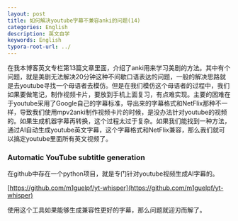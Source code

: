 ```yaml
---
layout: post
title: 如何解决youtube字幕不兼容anki的问题(14)
categories: English
description: 英文自学
keywords: English
typora-root-url: ../
---
```


在我本博客英文专栏第13篇文章里面，介绍了anki用来学习美剧的方法。其中有个问题，就是美剧无法解决20分钟这种不间歇口语表达的问题，一般的解决思路就是去youtube寻找一个母语者去模仿。但是在我们模仿这个母语者的过程中，我们如果要做笔记，制作视频卡片，要放到手机上面复习，有点难实现。主要的困难在于youtube采用了Google自己的字幕标准，导出来的字幕格式和NetFlix那种不一样，导致我们使用mpv2anki制作视频卡片的时候，是没办法针对youtube的视频的。如果生成机器字幕再转换，这个过程太过于复杂。如果我们能找到一种方法，通过AI自动生成youtube英文字幕，这个字幕格式和NetFlix兼容，那么我们就可以搞定youtube里面所有英文视频了。

### Automatic YouTube subtitle generation

在github中存在一个python项目，就是专门针对youtube视频生成AI字幕的。

[https://github.com/m1guelpf/yt-whisper](https://github.com/m1guelpf/yt-whisper)

使用这个工具如果能够生成兼容性更好的字幕，那么问题就迎刃而解了。

